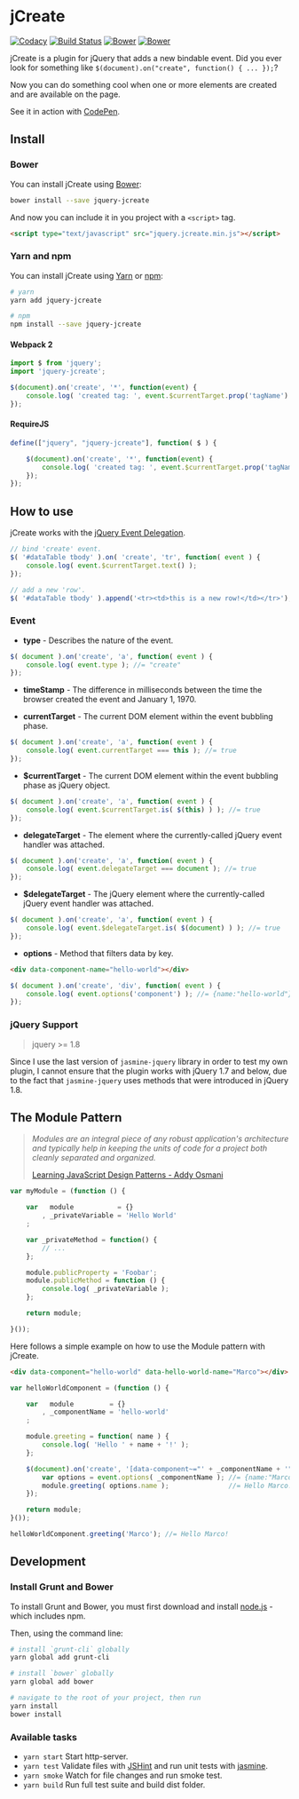 jCreate
=======

[![Codacy](https://api.codacy.com/project/badge/Grade/16809335d05c4b82b5e656de74875ea9)](https://www.codacy.com/app/marcomontalbano/jquery-jcreate)
[![Build Status](https://travis-ci.org/marcomontalbano/jquery-jcreate.svg?branch=master)](https://travis-ci.org/marcomontalbano/jquery-jcreate)
[![Bower](https://badge.fury.io/js/jquery-jcreate.svg)](https://www.npmjs.com/package/jquery-jcreate)
[![Bower](https://badge.fury.io/bo/jquery-jcreate.svg)](https://github.com/marcomontalbano/jquery-jcreate/releases/latest)

jCreate is a plugin for jQuery that adds a new bindable event. Did you ever look for something like `$(document).on("create", function() { ... });`?

Now you can do something cool when one or more elements are created and are available on the page.

See it in action with [CodePen].


Install
-------

### Bower

You can install jCreate using [Bower]:

```sh
bower install --save jquery-jcreate
```

And now you can include it in you project with a `<script>` tag.

```html
<script type="text/javascript" src="jquery.jcreate.min.js"></script>
```

### Yarn and npm

You can install jCreate using [Yarn] or [npm]:

```sh
# yarn
yarn add jquery-jcreate

# npm
npm install --save jquery-jcreate
```

#### Webpack 2

```js
import $ from 'jquery';
import 'jquery-jcreate';

$(document).on('create', '*', function(event) {
    console.log( 'created tag: ', event.$currentTarget.prop('tagName') );
});
```

#### RequireJS

```js
define(["jquery", "jquery-jcreate"], function( $ ) {

    $(document).on('create', '*', function(event) {
        console.log( 'created tag: ', event.$currentTarget.prop('tagName') );
    });
});
```

How to use
----------

jCreate works with the [jQuery Event Delegation].

```js
// bind 'create' event.
$( '#dataTable tbody' ).on( 'create', 'tr', function( event ) {
    console.log( event.$currentTarget.text() );
});

// add a new 'row'.
$( '#dataTable tbody' ).append('<tr><td>this is a new row!</td></tr>');
```

### Event

* **type** - Describes the nature of the event.
```javascript
$( document ).on('create', 'a', function( event ) {
    console.log( event.type ); //= "create"
});
```

* **timeStamp** - The difference in milliseconds between the time the browser created the event and January 1, 1970.

* **currentTarget** - The current DOM element within the event bubbling phase.
```javascript
$( document ).on('create', 'a', function( event ) {
    console.log( event.currentTarget === this ); //= true
});
```

* **$currentTarget** - The current DOM element within the event bubbling phase as jQuery object.
```javascript
$( document ).on('create', 'a', function( event ) {
    console.log( event.$currentTarget.is( $(this) ) ); //= true
});
```

* **delegateTarget** - The element where the currently-called jQuery event handler was attached.
```javascript
$( document ).on('create', 'a', function( event ) {
    console.log( event.delegateTarget === document ); //= true
});
```

* **$delegateTarget** - The jQuery element where the currently-called jQuery event handler was attached.
```javascript
$( document ).on('create', 'a', function( event ) {
    console.log( event.$delegateTarget.is( $(document) ) ); //= true
});
```

* **options** - Method that filters data by key.
```html
<div data-component-name="hello-world"></div>
```
```javascript
$( document ).on('create', 'div', function( event ) {
    console.log( event.options('component') ); //= {name:"hello-world"}
});
```

### jQuery Support

> jquery >= 1.8

Since I use the last version of `jasmine-jquery` library in order to test my own plugin, I cannot ensure that the plugin works with jQuery 1.7 and below, due to the fact that `jasmine-jquery` uses methods that were introduced in jQuery 1.8.


The Module Pattern
------------------

> _Modules are an integral piece of any robust application's architecture and typically help in keeping the units of code for a project both cleanly separated and organized._
>
> [Learning JavaScript Design Patterns - Addy Osmani]

```javascript
var myModule = (function () {

    var   module           = {}
        , _privateVariable = 'Hello World'
    ;

    var _privateMethod = function() {
        // ...
    };

    module.publicProperty = 'Foobar';
    module.publicMethod = function () {
        console.log( _privateVariable );
    };

    return module;

}());
```

Here follows a simple example on how to use the Module pattern with jCreate.

```html
<div data-component="hello-world" data-hello-world-name="Marco"></div>
```

```javascript
var helloWorldComponent = (function () {

    var   module         = {}
        , _componentName = 'hello-world'
    ;

    module.greeting = function( name ) {
        console.log( 'Hello ' + name + '!' );
    };

    $(document).on('create', '[data-component~="' + _componentName + '"]', function( event ) {
        var options = event.options( _componentName ); //= {name:"Marco"}
        module.greeting( options.name );               //= Hello Marco!
    });

    return module;
}());

helloWorldComponent.greeting('Marco'); //= Hello Marco!
```


Development
-----------

### Install Grunt and Bower

To install Grunt and Bower, you must first download and install [node.js] - which includes npm.

Then, using the command line:

```sh
# install `grunt-cli` globally
yarn global add grunt-cli

# install `bower` globally
yarn global add bower

# navigate to the root of your project, then run
yarn install
bower install
```


### Available tasks

* `yarn start`  Start http-server.
* `yarn test`   Validate files with [JSHint] and run unit tests with [jasmine].
* `yarn smoke`  Watch for file changes and run smoke test.
* `yarn build`  Run full test suite and build dist folder.


[Bower]: <http://bower.io/>
[jQuery Event Delegation]: <http://api.jquery.com/on/#direct-and-delegated-events>
[node.js]: <https://nodejs.org/>
[CodePen]: <https://codepen.io/collection/AQGNYy/>
[download and install node.js]: <https://nodejs.org/>

[Learning JavaScript Design Patterns - Addy Osmani]: <https://addyosmani.com/resources/essentialjsdesignpatterns/book/#modulepatternjavascript>

[JSHint]:   <https://www.npmjs.com/package/grunt-contrib-jshint>
[jasmine]:  <https://www.npmjs.com/package/grunt-contrib-jasmine>
[UglifyJS]: <https://www.npmjs.com/package/grunt-contrib-uglify>

[npm]: <https://www.npmjs.com/>
[Yarn]: <https://yarnpkg.com/lang/en/>
